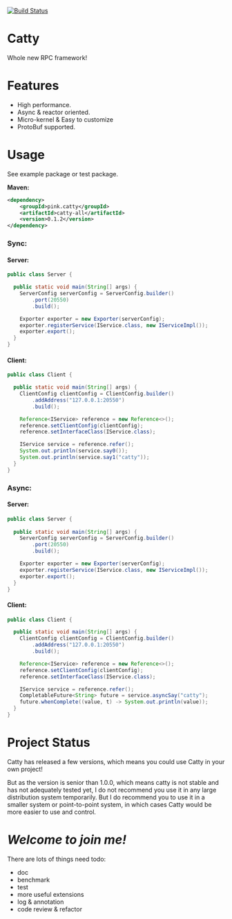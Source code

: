 [![Build Status](https://www.travis-ci.com/zhengrenjie/catty.svg?branch=master)](https://www.travis-ci.com/zhengrenjie/catty)

# Catty
Whole new RPC framework!

# Features
* High performance.
* Async & reactor oriented.
* Micro-kernel & Easy to customize
* ProtoBuf supported.

# Usage
See example package or test package.

**Maven:**
```xml
<dependency>
    <groupId>pink.catty</groupId>
    <artifactId>catty-all</artifactId>
    <version>0.1.2</version>
</dependency>
```

### Sync:
#### Server:
```java
public class Server {

  public static void main(String[] args) {
    ServerConfig serverConfig = ServerConfig.builder()
        .port(20550)
        .build();

    Exporter exporter = new Exporter(serverConfig);
    exporter.registerService(IService.class, new IServiceImpl());
    exporter.export();
  }
}
```
#### Client:
```java
public class Client {

  public static void main(String[] args) {
    ClientConfig clientConfig = ClientConfig.builder()
        .addAddress("127.0.0.1:20550")
        .build();

    Reference<IService> reference = new Reference<>();
    reference.setClientConfig(clientConfig);
    reference.setInterfaceClass(IService.class);

    IService service = reference.refer();
    System.out.println(service.say0());
    System.out.println(service.say1("catty"));
  }
}
```
### Async:
#### Server:
```java
public class Server {
  
  public static void main(String[] args) {
    ServerConfig serverConfig = ServerConfig.builder()
        .port(20550)
        .build();

    Exporter exporter = new Exporter(serverConfig);
    exporter.registerService(IService.class, new IServiceImpl());
    exporter.export();
  }
}
```
#### Client:
```java
public class Client {

  public static void main(String[] args) {
    ClientConfig clientConfig = ClientConfig.builder()
        .addAddress("127.0.0.1:20550")
        .build();

    Reference<IService> reference = new Reference<>();
    reference.setClientConfig(clientConfig);
    reference.setInterfaceClass(IService.class);

    IService service = reference.refer();
    CompletableFuture<String> future = service.asyncSay("catty");
    future.whenComplete((value, t) -> System.out.println(value));
  }
}
```

# Project Status
Catty has released a few versions, which means you could use Catty in your own project!

But as the version is senior than 1.0.0, which means catty is not stable and has not adequately 
tested yet, I do not recommend you use it in any large distribution system temporarily. But I do 
recommend you to use it in a smaller system or point-to-point system, in which cases Catty would 
be more easier to use and control.


# *Welcome to join me!*
There are lots of things need todo:
* doc
* benchmark
* test
* more useful extensions
* log & annotation
* code review & refactor
